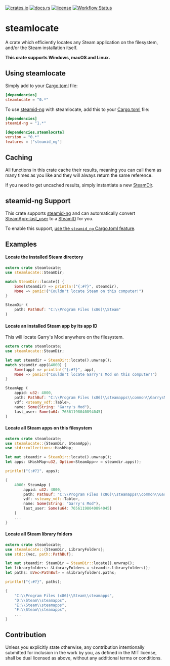 [![crates.io](https://meritbadge.herokuapp.com/steamlocate)](https://crates.io/crates/steamlocate)
[![docs.rs](https://docs.rs/steamlocate/badge.svg)](https://docs.rs/steamlocate/)
[![license](https://img.shields.io/crates/l/steamlocate)](https://github.com/WilliamVenner/steamlocate/blob/master/LICENSE)
[![Workflow Status](https://github.com/WilliamVenner/steamlocate-rs/workflows/build/badge.svg)](https://github.com/WilliamVenner/steamlocate-rs/actions?query=workflow%3A%22build%22)

# steamlocate

A crate which efficiently locates any Steam application on the filesystem, and/or the Steam installation itself.

**This crate supports Windows, macOS and Linux.**

## Using steamlocate
Simply add to your [Cargo.toml](https://doc.rust-lang.org/cargo/reference/manifest.html) file:
```toml
[dependencies]
steamlocate = "0.*"
```

To use [steamid-ng](#steamid-ng-support) with steamlocate, add this to your [Cargo.toml](https://doc.rust-lang.org/cargo/reference/manifest.html) file:
```toml
[dependencies]
steamid-ng = "1.*"

[dependencies.steamlocate]
version = "0.*"
features = ["steamid_ng"]
```

## Caching
All functions in this crate cache their results, meaning you can call them as many times as you like and they will always return the same reference.

If you need to get uncached results, simply instantiate a new [SteamDir](https://docs.rs/steamlocate/*/steamlocate/struct.SteamDir.html).

## steamid-ng Support
This crate supports [steamid-ng](https://docs.rs/steamid-ng) and can automatically convert [SteamApp::last_user](struct.SteamApp.html#structfield.last_user) to a [SteamID](https://docs.rs/steamid-ng/*/steamid_ng/struct.SteamID.html) for you.

To enable this support, [use the  `steamid_ng` Cargo.toml feature](#using-steamlocate).

## Examples

#### Locate the installed Steam directory
```rust
extern crate steamlocate;
use steamlocate::SteamDir;

match SteamDir::locate() {
	Some(steamdir) => println!("{:#?}", steamdir),
	None => panic!("Couldn't locate Steam on this computer!")
}
```
```rust
SteamDir (
	path: PathBuf: "C:\\Program Files (x86)\\Steam"
)
```

#### Locate an installed Steam app by its app ID
This will locate Garry's Mod anywhere on the filesystem.
```rust
extern crate steamlocate;
use steamlocate::SteamDir;

let mut steamdir = SteamDir::locate().unwrap();
match steamdir.app(&4000) {
	Some(app) => println!("{:#?}", app),
	None => panic!("Couldn't locate Garry's Mod on this computer!")
}
```
```rust
SteamApp (
	appid: u32: 4000,
	path: PathBuf: "C:\\Program Files (x86)\\steamapps\\common\\GarrysMod",
	vdf: <steamy_vdf::Table>,
	name: Some(String: "Garry's Mod"),
	last_user: Some(u64: 76561198040894045)
)
```

#### Locate all Steam apps on this filesystem
```rust
extern crate steamlocate;
use steamlocate::{SteamDir, SteamApp};
use std::collections::HashMap;

let mut steamdir = SteamDir::locate().unwrap();
let apps: &HashMap<u32, Option<SteamApp>> = steamdir.apps();

println!("{:#?}", apps);
```
```rust
{
	4000: SteamApp (
		appid: u32: 4000,
		path: PathBuf: "C:\\Program Files (x86)\\steamapps\\common\\GarrysMod",
		vdf: <steamy_vdf::Table>,
		name: Some(String: "Garry's Mod"),
		last_user: Some(u64: 76561198040894045)
	)
	...
}
```

#### Locate all Steam library folders
```rust
extern crate steamlocate;
use steamlocate::{SteamDir, LibraryFolders};
use std::{vec, path::PathBuf};

let mut steamdir: SteamDir = SteamDir::locate().unwrap();
let libraryfolders: &LibraryFolders = steamdir.libraryfolders();
let paths: &Vec<PathBuf> = &libraryfolders.paths;

println!("{:#?}", paths);
```
```rust
{
	"C:\\Program Files (x86)\\Steam\\steamapps",
	"D:\\Steam\\steamapps",
	"E:\\Steam\\steamapps",
	"F:\\Steam\\steamapps",
	...
}
```

## Contribution

Unless you explicitly state otherwise, any contribution intentionally
submitted for inclusion in the work by you, as defined in the MIT license,
shall be dual licensed as above, without any additional terms or conditions.
